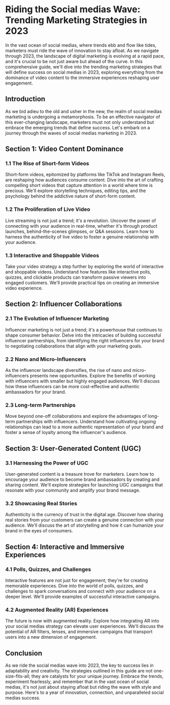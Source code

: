 # Riding the Social medias Wave: Trending Marketing Strategies in 2023

In the vast ocean of social medias, where trends ebb and flow like tides, marketers must ride the wave of innovation to stay afloat. As we navigate through 2023, the landscape of digital marketing is evolving at a rapid pace, and it's crucial to be not just aware but ahead of the curve. In this comprehensive guide, we'll dive into the trending marketing strategies that will define success on social medias in 2023, exploring everything from the dominance of video content to the immersive experiences reshaping user engagement.

## Introduction

As we bid adieu to the old and usher in the new, the realm of social medias marketing is undergoing a metamorphosis. To be an effective navigator of this ever-changing landscape, marketers must not only understand but embrace the emerging trends that define success. Let's embark on a journey through the waves of social medias marketing in 2023.

## Section 1: Video Content Dominance

### 1.1 The Rise of Short-form Videos

Short-form videos, epitomized by platforms like TikTok and Instagram Reels, are reshaping how audiences consume content. Dive into the art of crafting compelling short videos that capture attention in a world where time is precious. We'll explore storytelling techniques, editing tips, and the psychology behind the addictive nature of short-form content.

### 1.2 The Proliferation of Live Video

Live streaming is not just a trend; it's a revolution. Uncover the power of connecting with your audience in real-time, whether it's through product launches, behind-the-scenes glimpses, or Q&A sessions. Learn how to harness the authenticity of live video to foster a genuine relationship with your audience.

### 1.3 Interactive and Shoppable Videos

Take your video strategy a step further by exploring the world of interactive and shoppable videos. Understand how features like interactive polls, quizzes, and clickable products can transform passive viewers into engaged customers. We'll provide practical tips on creating an immersive video experience.

## Section 2: Influencer Collaborations

### 2.1 The Evolution of Influencer Marketing

Influencer marketing is not just a trend; it's a powerhouse that continues to shape consumer behavior. Delve into the intricacies of building successful influencer partnerships, from identifying the right influencers for your brand to negotiating collaborations that align with your marketing goals.

### 2.2 Nano and Micro-Influencers

As the influencer landscape diversifies, the rise of nano and micro-influencers presents new opportunities. Explore the benefits of working with influencers with smaller but highly engaged audiences. We'll discuss how these influencers can be more cost-effective and authentic ambassadors for your brand.

### 2.3 Long-term Partnerships

Move beyond one-off collaborations and explore the advantages of long-term partnerships with influencers. Understand how cultivating ongoing relationships can lead to a more authentic representation of your brand and foster a sense of loyalty among the influencer's audience.

## Section 3: User-Generated Content (UGC)

### 3.1 Harnessing the Power of UGC

User-generated content is a treasure trove for marketers. Learn how to encourage your audience to become brand ambassadors by creating and sharing content. We'll explore strategies for launching UGC campaigns that resonate with your community and amplify your brand message.

### 3.2 Showcasing Real Stories

Authenticity is the currency of trust in the digital age. Discover how sharing real stories from your customers can create a genuine connection with your audience. We'll discuss the art of storytelling and how it can humanize your brand in the eyes of consumers.

## Section 4: Interactive and Immersive Experiences

### 4.1 Polls, Quizzes, and Challenges

Interactive features are not just for engagement; they're for creating memorable experiences. Dive into the world of polls, quizzes, and challenges to spark conversations and connect with your audience on a deeper level. We'll provide examples of successful interactive campaigns.

### 4.2 Augmented Reality (AR) Experiences

The future is now with augmented reality. Explore how integrating AR into your social medias strategy can elevate user experiences. We'll discuss the potential of AR filters, lenses, and immersive campaigns that transport users into a new dimension of engagement.

## Conclusion

As we ride the social medias wave into 2023, the key to success lies in adaptability and creativity. The strategies outlined in this guide are not one-size-fits-all; they are catalysts for your unique journey. Embrace the trends, experiment fearlessly, and remember that in the vast ocean of social medias, it's not just about staying afloat but riding the wave with style and purpose. Here's to a year of innovation, connection, and unparalleled social medias success.
